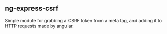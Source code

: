 ## ng-express-csrf
Simple module for grabbing a CSRF token from a meta tag, and adding it to HTTP requests made by angular.